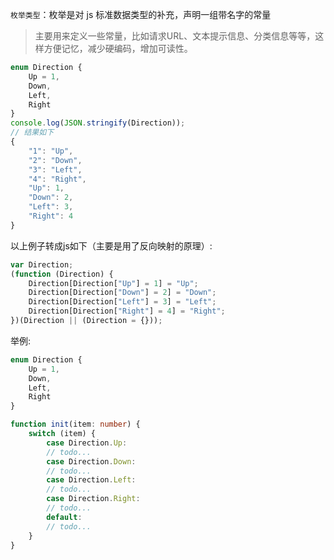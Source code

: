 `枚举类型`：枚举是对 js 标准数据类型的补充，声明一组带名字的常量
> 主要用来定义一些常量，比如请求URL、文本提示信息、分类信息等等，这样方便记忆，减少硬编码，增加可读性。

```ts
enum Direction {
    Up = 1,
    Down,
    Left,
    Right
}
console.log(JSON.stringify(Direction));
// 结果如下
{
    "1": "Up",
    "2": "Down",
    "3": "Left",
    "4": "Right",
    "Up": 1,
    "Down": 2,
    "Left": 3,
    "Right": 4
}
```
以上例子转成js如下（主要是用了反向映射的原理）:
```js
var Direction;
(function (Direction) {
    Direction[Direction["Up"] = 1] = "Up";
    Direction[Direction["Down"] = 2] = "Down";
    Direction[Direction["Left"] = 3] = "Left";
    Direction[Direction["Right"] = 4] = "Right";
})(Direction || (Direction = {}));
```
举例:
```ts
enum Direction {
    Up = 1,
    Down,
    Left,
    Right
}

function init(item: number) {
    switch (item) {
        case Direction.Up:
        // todo...
        case Direction.Down:
        // todo...
        case Direction.Left:
        // todo...
        case Direction.Right:
        // todo...
        default:
        // todo...
    }
}
```